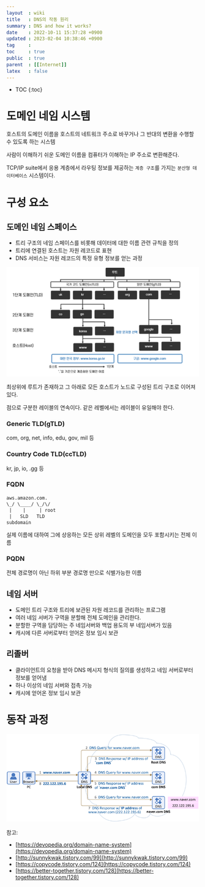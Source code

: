 ```yaml
---
layout  : wiki
title   : DNS의 작동 원리
summary : DNS and how it works?
date    : 2022-10-11 15:37:28 +0900
updated : 2023-02-04 10:38:46 +0900
tag     : 
toc     : true
public  : true
parent  : [[Internet]]
latex   : false
---
```

* TOC
{:toc}

# 도메인 네임 시스템

호스트의 도메인 이름을 호스트의 네트워크 주소로 바꾸거나 그 반대의 변환을 수행할 수 있도록 하는 시스템

사람이 이해하기 쉬운 도메인 이름을 컴퓨터가 이해하는 IP 주소로 변환해준다.

TCP/IP suite에서 응용 계층에서 라우팅 정보를 제공하는 `계층 구조`를 가지는 `분산형 데이터베이스` 시스템이다.

# 구성 요소

## 도메인 네임 스페이스

- 트리 구조의 네임 스페이스를 비롯해 데이터에 대한 이름 관련 규칙을 정의
- 트리에 연결된 호스트는 자원 레코드로 표현
- DNS 서비스는 자원 레코드의 특정 유형 정보를 얻는 과정

![image]( /resource/wiki/dns-and-how-it-works/216229369-96d69951-0bc1-4aad-bcfe-30256f254ecb.png )

최상위에 루트가 존재하고 그 아래로 모든 호스트가 노드로 구성된 트리 구조로 이어져 있다.

점으로 구분한 레이블의 연속이다. 같은 레벨에서는 레이블이 유일해야 한다.

### Generic TLD(gTLD)

com, org, net, info, edu, gov, mil 등

### Country Code TLD(ccTLD)

kr, jp, io, .gg 등

### FQDN

```
aws.amazon.com.
\_/ \____/ \_/\/
 |    |     | root
 |   SLD   TLD
subdomain
```

실제 이름에 대하여 그에 상응하는 모든 상위 레벨의 도메인을 모두 포함시키는 전체 이름

### PQDN

전체 경로명이 아닌 하위 부분 경로명 만으로 식별가능한 이름

## 네임 서버

- 도메인 트리 구조와 트리에 보관된 자원 레코드를 관리하는 프로그램
- 여러 네임 서버가 구역을 분할해 전체 도메인을 관리한다.
- 분할한 구역을 담당하는 주 네임서버와 백업 용도의 부 네임서버가 있음
- 캐시에 다른 서버로부터 얻어온 정보 임시 보관

## 리졸버

- 클라이언트의 요청을 받아 DNS 메시지 형식의 질의를 생성하고 네임 서버로부터 정보를 얻어냄
- 하나 이상의 네임 서버와 접촉 가능
- 캐시에 얻어온 정보 임시 보관

# 동작 과정

![image]( /resource/wiki/dns-and-how-it-works/216228647-5a3f9395-c9f4-4c41-b67f-801abe594826.png )



참고:
- [https://devopedia.org/domain-name-system](https://devopedia.org/domain-name-system)
- [http://sunnykwak.tistory.com/99](http://sunnykwak.tistory.com/99)
- [https://copycode.tistory.com/124](https://copycode.tistory.com/124)
- [https://better-together.tistory.com/128](https://better-together.tistory.com/128)
